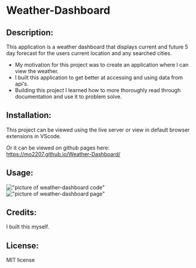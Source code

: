 # Weather-Dashboard

## Description:
  
This application is a weather dashboard that displays current and future 5 day forecast for the users current location and any searched cities.
  - My motivation for this project was to create an application where I can view the weather. 
  - I built this application to get better at accessing and using data from api's.
  - Building this project I learned how to more thoroughly read through documentation and use it to problem solve.
  
## Installation:
This project can be viewed using the live server or view in default browser extensions in VScode.

Or it can be viewed on github pages here: https://mo2207.github.io/Weather-Dashboard/

## Usage:
!["picture of weather-dashboard code"]("./assets/images/weather-dashboard-code.png")
!["picture of weather-dashboard page"]("./assets/images/weather-dashboard-page.png")

## Credits:
I built this myself.

## License:
MIT license
